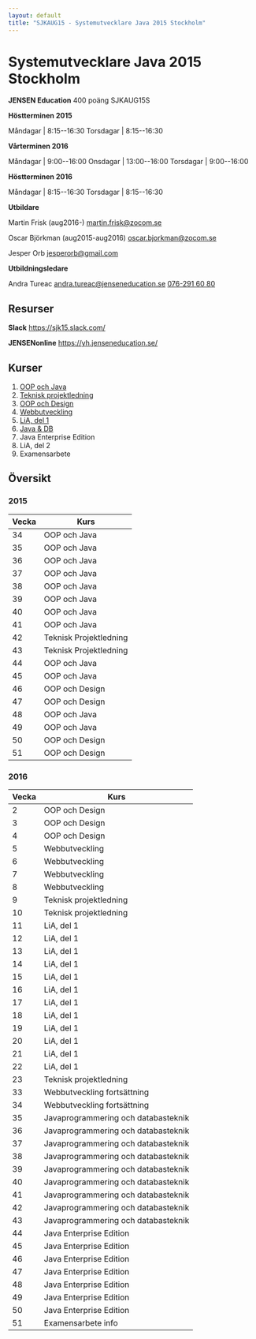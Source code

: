 ```yaml
---
layout: default
title: "SJKAUG15 - Systemutvecklare Java 2015 Stockholm"
---
```



Systemutvecklare Java 2015 Stockholm
====================================
**JENSEN Education**
400 poäng
SJKAUG15S

**Höstterminen 2015**

Måndagar  | 8:15--16:30
Torsdagar | 8:15--16:30

**Vårterminen 2016**

Måndagar  | 9:00--16:00
Onsdagar  | 13:00--16:00
Torsdagar | 9:00--16:00

**Höstterminen 2016**

Måndagar  | 8:15--16:30
Torsdagar | 8:15--16:30


**Utbildare** 

Martin Frisk (aug2016-)
<martin.frisk@zocom.se>

Oscar Björkman (aug2015-aug2016)
<oscar.bjorkman@zocom.se>

Jesper Orb
<jesperorb@gmail.com>


**Utbildningsledare**

Andra Tureac
<andra.tureac@jenseneducation.se>
[076-291 60 80](tel:0762916080)


Resurser
--------
**Slack**
https://sjk15.slack.com/

**JENSENonline**
https://yh.jenseneducation.se/


Kurser
------
1.	[OOP och Java](oop-och-java/) 
4.	[Teknisk projektledning](teknisk-projektledning/)
2.	[OOP och Design](oop-och-design/)
5.	[Webbutveckling](webbutveckling/) 
3.	[LiA, del 1](lia-1/)
6.	[Java & DB ](java-och-db/)
7.	Java Enterprise Edition 
8.	LiA, del 2
9.	Examensarbete



Översikt
--------

### 2015

Vecka  | Kurs
-------|-------
34	| OOP och Java 
35	| OOP och Java
36	| OOP och Java
37	| OOP och Java
38	| OOP och Java
39	| OOP och Java
40	| OOP och Java
41	| OOP och Java
42	| Teknisk Projektledning
43	| Teknisk Projektledning
44	| OOP och Java
45	| OOP och Java
46	| OOP och Design
47	| OOP och Design
48	| OOP och Java
49	| OOP och Java
50	| OOP och Design
51	| OOP och Design

### 2016

Vecka  | Kurs
-------|-------
2	| OOP och Design
3	| OOP och Design
4	| OOP och Design
5	| Webbutveckling
6	| Webbutveckling
7	| Webbutveckling
8	| Webbutveckling
9	| Teknisk projektledning
10	| Teknisk projektledning
11	| LiA, del 1
12	| LiA, del 1
13	| LiA, del 1
14	| LiA, del 1
15	| LiA, del 1
16	| LiA, del 1
17	| LiA, del 1
18	| LiA, del 1
19	| LiA, del 1
20	| LiA, del 1
21	| LiA, del 1
22	| LiA, del 1
23	| Teknisk projektledning
33  | Webbutveckling fortsättning
34  | Webbutveckling fortsättning
35  | Javaprogrammering och databasteknik
36  | Javaprogrammering och databasteknik
37  | Javaprogrammering och databasteknik
38  | Javaprogrammering och databasteknik
39  | Javaprogrammering och databasteknik
40  | Javaprogrammering och databasteknik
41  | Javaprogrammering och databasteknik
42  | Javaprogrammering och databasteknik
43  | Javaprogrammering och databasteknik
44  | Java Enterprise Edition
45  | Java Enterprise Edition
46  | Java Enterprise Edition
47  | Java Enterprise Edition
48  | Java Enterprise Edition
49  | Java Enterprise Edition
50  | Java Enterprise Edition
51  | Examensarbete info
